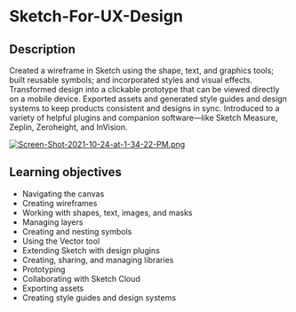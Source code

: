 # Sketch-For-UX-Design

## Description
Created a wireframe in Sketch using the shape, text, and graphics tools; built reusable symbols; and incorporated styles and visual effects. Transformed design into a clickable prototype that can be viewed directly on a mobile device. Exported assets and generated style guides and design systems to keep products consistent and designs in sync. Introduced to a variety of helpful plugins and companion software—like Sketch Measure, Zeplin, Zeroheight, and InVision.


[![Screen-Shot-2021-10-24-at-1-34-22-PM.png](https://i.postimg.cc/1XxqnQFv/Screen-Shot-2021-10-24-at-1-34-22-PM.png)](https://postimg.cc/wyVvZn0N)

## Learning objectives
* Navigating the canvas
* Creating wireframes
* Working with shapes, text, images, and masks
* Managing layers
* Creating and nesting symbols
* Using the Vector tool
* Extending Sketch with design plugins
* Creating, sharing, and managing libraries
* Prototyping
* Collaborating with Sketch Cloud
* Exporting assets
* Creating style guides and design systems
